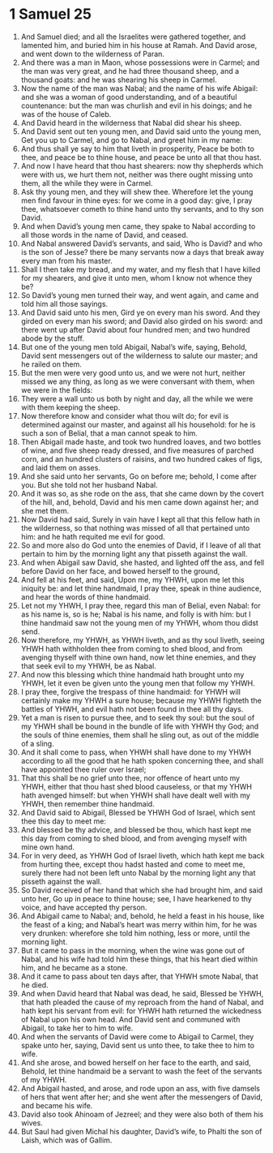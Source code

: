 ﻿# 1 Samuel 25
1. And Samuel died; and all the Israelites were gathered together, and lamented him, and buried him in his house at Ramah. And David arose, and went down to the wilderness of Paran. 
2. And there was a man in Maon, whose possessions were in Carmel; and the man was very great, and he had three thousand sheep, and a thousand goats: and he was shearing his sheep in Carmel. 
3. Now the name of the man was Nabal; and the name of his wife Abigail: and she was a woman of good understanding, and of a beautiful countenance: but the man was churlish and evil in his doings; and he was of the house of Caleb. 
4.  And David heard in the wilderness that Nabal did shear his sheep. 
5. And David sent out ten young men, and David said unto the young men, Get you up to Carmel, and go to Nabal, and greet him in my name: 
6. And thus shall ye say to him that liveth in prosperity, Peace be both to thee, and peace be to thine house, and peace be unto all that thou hast. 
7. And now I have heard that thou hast shearers: now thy shepherds which were with us, we hurt them not, neither was there ought missing unto them, all the while they were in Carmel. 
8. Ask thy young men, and they will shew thee. Wherefore let the young men find favour in thine eyes: for we come in a good day: give, I pray thee, whatsoever cometh to thine hand unto thy servants, and to thy son David. 
9. And when David’s young men came, they spake to Nabal according to all those words in the name of David, and ceased. 
10.  And Nabal answered David’s servants, and said, Who is David? and who is the son of Jesse? there be many servants now a days that break away every man from his master. 
11. Shall I then take my bread, and my water, and my flesh that I have killed for my shearers, and give it unto men, whom I know not whence they be? 
12. So David’s young men turned their way, and went again, and came and told him all those sayings. 
13. And David said unto his men, Gird ye on every man his sword. And they girded on every man his sword; and David also girded on his sword: and there went up after David about four hundred men; and two hundred abode by the stuff. 
14.  But one of the young men told Abigail, Nabal’s wife, saying, Behold, David sent messengers out of the wilderness to salute our master; and he railed on them. 
15. But the men were very good unto us, and we were not hurt, neither missed we any thing, as long as we were conversant with them, when we were in the fields: 
16. They were a wall unto us both by night and day, all the while we were with them keeping the sheep. 
17. Now therefore know and consider what thou wilt do; for evil is determined against our master, and against all his household: for he is such a son of Belial, that a man cannot speak to him. 
18.  Then Abigail made haste, and took two hundred loaves, and two bottles of wine, and five sheep ready dressed, and five measures of parched corn, and an hundred clusters of raisins, and two hundred cakes of figs, and laid them on asses. 
19. And she said unto her servants, Go on before me; behold, I come after you. But she told not her husband Nabal. 
20. And it was so, as she rode on the ass, that she came down by the covert of the hill, and, behold, David and his men came down against her; and she met them. 
21. Now David had said, Surely in vain have I kept all that this fellow hath in the wilderness, so that nothing was missed of all that pertained unto him: and he hath requited me evil for good. 
22. So and more also do God unto the enemies of David, if I leave of all that pertain to him by the morning light any that pisseth against the wall. 
23. And when Abigail saw David, she hasted, and lighted off the ass, and fell before David on her face, and bowed herself to the ground, 
24. And fell at his feet, and said, Upon me, my YHWH, upon me let this iniquity be: and let thine handmaid, I pray thee, speak in thine audience, and hear the words of thine handmaid. 
25. Let not my YHWH, I pray thee, regard this man of Belial, even Nabal: for as his name is, so is he; Nabal is his name, and folly is with him: but I thine handmaid saw not the young men of my YHWH, whom thou didst send. 
26. Now therefore, my YHWH, as YHWH liveth, and as thy soul liveth, seeing YHWH hath withholden thee from coming to shed blood, and from avenging thyself with thine own hand, now let thine enemies, and they that seek evil to my YHWH, be as Nabal. 
27. And now this blessing which thine handmaid hath brought unto my YHWH, let it even be given unto the young men that follow my YHWH. 
28. I pray thee, forgive the trespass of thine handmaid: for YHWH will certainly make my YHWH a sure house; because my YHWH fighteth the battles of YHWH, and evil hath not been found in thee all thy days. 
29. Yet a man is risen to pursue thee, and to seek thy soul: but the soul of my YHWH shall be bound in the bundle of life with YHWH thy God; and the souls of thine enemies, them shall he sling out, as out of the middle of a sling. 
30. And it shall come to pass, when YHWH shall have done to my YHWH according to all the good that he hath spoken concerning thee, and shall have appointed thee ruler over Israel; 
31. That this shall be no grief unto thee, nor offence of heart unto my YHWH, either that thou hast shed blood causeless, or that my YHWH hath avenged himself: but when YHWH shall have dealt well with my YHWH, then remember thine handmaid. 
32.  And David said to Abigail, Blessed be YHWH God of Israel, which sent thee this day to meet me: 
33. And blessed be thy advice, and blessed be thou, which hast kept me this day from coming to shed blood, and from avenging myself with mine own hand. 
34. For in very deed, as YHWH God of Israel liveth, which hath kept me back from hurting thee, except thou hadst hasted and come to meet me, surely there had not been left unto Nabal by the morning light any that pisseth against the wall. 
35. So David received of her hand that which she had brought him, and said unto her, Go up in peace to thine house; see, I have hearkened to thy voice, and have accepted thy person. 
36.  And Abigail came to Nabal; and, behold, he held a feast in his house, like the feast of a king; and Nabal’s heart was merry within him, for he was very drunken: wherefore she told him nothing, less or more, until the morning light. 
37. But it came to pass in the morning, when the wine was gone out of Nabal, and his wife had told him these things, that his heart died within him, and he became as a stone. 
38. And it came to pass about ten days after, that YHWH smote Nabal, that he died. 
39.  And when David heard that Nabal was dead, he said, Blessed be YHWH, that hath pleaded the cause of my reproach from the hand of Nabal, and hath kept his servant from evil: for YHWH hath returned the wickedness of Nabal upon his own head. And David sent and communed with Abigail, to take her to him to wife. 
40. And when the servants of David were come to Abigail to Carmel, they spake unto her, saying, David sent us unto thee, to take thee to him to wife. 
41. And she arose, and bowed herself on her face to the earth, and said, Behold, let thine handmaid be a servant to wash the feet of the servants of my YHWH. 
42. And Abigail hasted, and arose, and rode upon an ass, with five damsels of hers that went after her; and she went after the messengers of David, and became his wife. 
43. David also took Ahinoam of Jezreel; and they were also both of them his wives. 
44.  But Saul had given Michal his daughter, David’s wife, to Phalti the son of Laish, which was of Gallim. 
